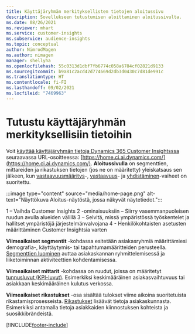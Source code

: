 ```yaml
---
title: Käyttäjäryhmän merkityksellisten tietojen aloitussivu
description: Sovellukseen tutustumisen aloittaminen aloitussivulta.
ms.date: 08/26/2021
ms.reviewer: mhart
ms.service: customer-insights
ms.subservice: audience-insights
ms.topic: conceptual
author: NimrodMagen
ms.author: nimagen
manager: shellyha
ms.openlocfilehash: 55c0313d1dbf7fb6774c058a6784cf02821d9133
ms.sourcegitcommit: b9a81c2acd42d774669d2db3d0430c7d81de991c
ms.translationtype: HT
ms.contentlocale: fi-FI
ms.lasthandoff: 09/02/2021
ms.locfileid: "7469963"
---
```

# <a name="explore-audience-insights"></a>Tutustu käyttäjäryhmän merkityksellisiin tietoihin

Voit [käyttää käyttäjäryhmän tietoja Dynamics 365 Customer Insightsssa](https://home.ci.ai.dynamics.com/) seuraavassa URL-osoitteessa: [https://home.ci.ai.dynamics.com/](https://home.ci.ai.dynamics.com/).
**Aloitussivulla** on segmenttien, mittareiden ja rikastuksen tietojen (jos ne on määritetty) yleiskatsaus sen jälkeen, kun [vastaavuusmääritys](map-entities.md)-, [vastaavuus](match-entities.md)- ja [yhdistäminen](merge-entities.md)-vaiheet on suoritettu.

:::image type="content" source="media/home-page.png" alt-text="Näyttökuva Aloitus-näytöstä, jossa näkyvät näytetiedot.":::

1 – Vaihda Customer Insights 2 -ominaisuuksiin – Siirry vasemmanpuoleisen ruudun avulla alueiden välillä 3 – Selvitä, missä ympäristössä työskentelet ja hallitset ympäristöjä järjestelmänvalvojana 4 - Henkilökohtaisten asetusten määrittäminen Customer Insightsia varten

**Viimeaikaiset segmentit** -kohdassa esitetään asiakasryhmiä määrittämiesi demografia-, käyttäytymis- tai tapahtumamääritteiden perusteella. [Segmenttien luominen](segments.md) auttaa asiakaskannan ryhmittelemisessä ja liiketoiminnan aktiviteettien kohdentamisessa.

**Viimeaikaiset mittarit** -kohdassa on ruudut, joissa on määritetyt [tunnusluvut (KPI-luvut)](measures.md). Esimerkiksi keskimääräinen asiakasvaihtuvuus tai asiakkaan keskimääräinen kulutus verkossa.

**Viimeaikaiset rikastukset** -osa sisältää tulokset viime aikoina suoritetuista rikastamisprosesseista. [Rikastukset](enrichment-hub.md) lisäävät tietoja asiakaskunnasta. Esimerkiksi antamalla tietoja asiakkaiden kiinnostuksen kohteista ja suosikkibrändeistä.

[!INCLUDE[footer-include](../includes/footer-banner.md)]